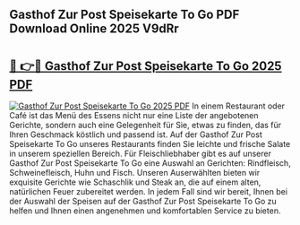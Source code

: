 ## Gasthof Zur Post Speisekarte To Go PDF Download Online 2025 V9dRr

# <h2><a href="http://gcc5u5.nevu.top/?p=Gasthof+Zur+Post+Speisekarte+To+Go">🔗 👉🔴 Gasthof Zur Post Speisekarte To Go 2025 PDF</a></h2>

[![Gasthof Zur Post Speisekarte To Go 2025 PDF](https://i.imgur.com/dBaPXMq.png)](http://gcc5u5.nevu.top/?p=Gasthof+Zur+Post+Speisekarte+To+Go)
In einem Restaurant oder Café ist das Menü des Essens nicht nur eine Liste der angebotenen Gerichte, sondern auch eine Gelegenheit für Sie, etwas zu finden, das für Ihren Geschmack köstlich und passend ist. Auf der Gasthof Zur Post Speisekarte To Go unseres Restaurants finden Sie leichte und frische Salate in unserem speziellen Bereich. Für Fleischliebhaber gibt es auf unserer Gasthof Zur Post Speisekarte To Go eine Auswahl an Gerichten: Rindfleisch, Schweinefleisch, Huhn und Fisch. Unseren Auserwählten bieten wir exquisite Gerichte wie Schaschlik und Steak an, die auf einem alten, natürlichen Feuer zubereitet werden. In jedem Fall sind wir bereit, Ihnen bei der Auswahl der Speisen auf der Gasthof Zur Post Speisekarte To Go zu helfen und Ihnen einen angenehmen und komfortablen Service zu bieten.

